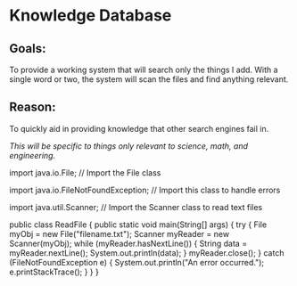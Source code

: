 # Knowledge Database

## Goals: 
To provide a working system that will search only the things I add. With a single word or two, the system will scan the files and find anything relevant.

## Reason: 
To quickly aid in providing knowledge that other search engines fail in. 

<i>This will be specific to things only relevant to science, math, and engineering. </i>


import java.io.File;  // Import the File class

import java.io.FileNotFoundException;  // Import this class to handle errors

import java.util.Scanner; // Import the Scanner class to read text files

public class ReadFile {
  public static void main(String[] args) {
    try {
      File myObj = new File("filename.txt");
      Scanner myReader = new Scanner(myObj);
      while (myReader.hasNextLine()) {
        String data = myReader.nextLine();
        System.out.println(data);
      }
      myReader.close();
    } catch (FileNotFoundException e) {
      System.out.println("An error occurred.");
      e.printStackTrace();
    }
  }
}
